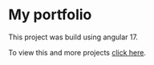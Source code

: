 # My portfolio

This project was build using angular 17.

To view this and more projects [click here](https://marcinhuk.github.io/MyPortfolio/).